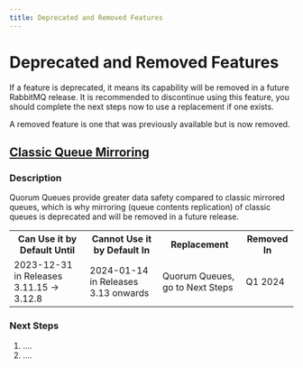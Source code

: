 ```yaml
---
title: Deprecated and Removed Features
---
```

<!--
Copyright (c) 2007-2023 VMware, Inc. or its affiliates.

All rights reserved. This program and the accompanying materials
are made available under the terms of the under the Apache License,
Version 2.0 (the "License”); you may not use this file except in compliance
with the License. You may obtain a copy of the License at

https://www.apache.org/licenses/LICENSE-2.0

Unless required by applicable law or agreed to in writing, software
distributed under the License is distributed on an "AS IS" BASIS,
WITHOUT WARRANTIES OR CONDITIONS OF ANY KIND, either express or implied.
See the License for the specific language governing permissions and
limitations under the License.
-->

# Deprecated and Removed Features

If a feature is deprecated, it means its capability will be removed in a future RabbitMQ release. It is recommended to discontinue using this feature, you should complete the next steps now to use a replacement if one exists. 

A removed feature is one that was previously available but is now removed.

## <a id="deprecate-classiqueuemirror" class="anchor" href="#deprecate-deprecated-classiqueuemirror">Classic Queue Mirroring</a>

### Description

Quorum Queues provide greater data safety compared to classic mirrored queues, which is why mirroring (queue contents replication) of classic queues is deprecated and will be removed in a future release. 

<table class="deprecated-removed" title="Classic Queue Mirroring Deprecation and Removal Dates and Releases">
  <tr>
    <th>Can Use it by Default Until</th>
    <th>Cannot Use it by Default In</th>
    <th>Replacement</th>
    <th>Removed In</th>
  </tr>

  <tr>
    <td>2023-12-31 in Releases 3.11.15 -> 3.12.8</td>
    <td>2024-01-14 in Releases 3.13 onwards</td>
    <td>Quorum Queues, go to Next Steps</td>
    <td>Q1 2024</td>
  </tr>
</table>

### Next Steps

1. ....
2. ....

